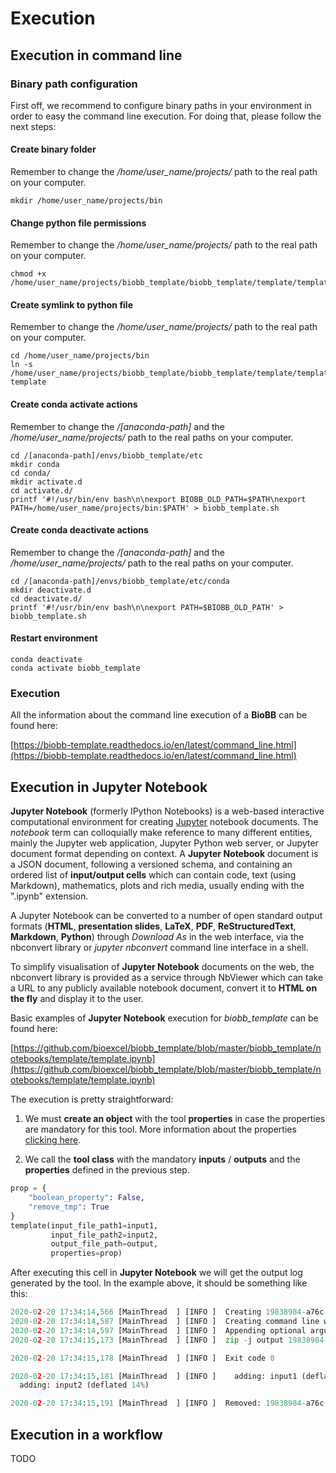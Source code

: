 # Execution

## Execution in command line

### Binary path configuration

First off, we recommend to configure binary paths in your environment in order to easy the command line execution. For doing that, please follow the next steps:

#### Create binary folder

Remember to change the */home/user_name/projects/* path to the real path on your computer.

```Shell
mkdir /home/user_name/projects/bin
```

#### Change python file permissions

Remember to change the */home/user_name/projects/* path to the real path on your computer.

```Shell
chmod +x /home/user_name/projects/biobb_template/biobb_template/template/template.py
```

#### Create symlink to python file

Remember to change the */home/user_name/projects/* path to the real path on your computer.

```Shell
cd /home/user_name/projects/bin
ln -s /home/user_name/projects/biobb_template/biobb_template/template/template.py template
```

#### Create conda activate actions

Remember to change the */[anaconda-path]* and the */home/user_name/projects/* path to the real paths on your computer.

```Shell
cd /[anaconda-path]/envs/biobb_template/etc
mkdir conda
cd conda/
mkdir activate.d
cd activate.d/
printf '#!/usr/bin/env bash\n\nexport BIOBB_OLD_PATH=$PATH\nexport PATH=/home/user_name/projects/bin:$PATH' > biobb_template.sh
```

#### Create conda deactivate actions

Remember to change the */[anaconda-path]* and the */home/user_name/projects/* path to the real paths on your computer.

```Shell
cd /[anaconda-path]/envs/biobb_template/etc/conda
mkdir deactivate.d
cd deactivate.d/
printf '#!/usr/bin/env bash\n\nexport PATH=$BIOBB_OLD_PATH' > biobb_template.sh
```

#### Restart environment

```Shell
conda deactivate
conda activate biobb_template
```

### Execution

All the information about the command line execution of a **BioBB** can be found here:

[https://biobb-template.readthedocs.io/en/latest/command_line.html](https://biobb-template.readthedocs.io/en/latest/command_line.html)

## Execution in Jupyter Notebook

**Jupyter Notebook** (formerly IPython Notebooks) is a web-based interactive computational environment for creating [Jupyter](https://jupyter.org/) notebook documents. The *notebook* term can colloquially make reference to many different entities, mainly the Jupyter web application, Jupyter Python web server, or Jupyter document format depending on context. A **Jupyter Notebook** document is a JSON document, following a versioned schema, and containing an ordered list of **input/output cells** which can contain code, text (using Markdown), mathematics, plots and rich media, usually ending with the ".ipynb" extension.

A Jupyter Notebook can be converted to a number of open standard output formats (**HTML**, **presentation slides**, **LaTeX**, **PDF**, **ReStructuredText**, **Markdown**, **Python**) through *Download As* in the web interface, via the nbconvert library or *jupyter nbconvert* command line interface in a shell.

To simplify visualisation of **Jupyter Notebook** documents on the web, the nbconvert library is provided as a service through NbViewer which can take a URL to any publicly available notebook document, convert it to **HTML on the fly** and display it to the user.

Basic examples of **Jupyter Notebook** execution for *biobb_template* can be found here:

[https://github.com/bioexcel/biobb_template/blob/master/biobb_template/notebooks/template/template.ipynb](https://github.com/bioexcel/biobb_template/blob/master/biobb_template/notebooks/template/template.ipynb)

The execution is pretty straightforward: 

1. We must **create an object** with the tool **properties** in case the properties are mandatory for this tool. More information about the properties [clicking here](https://biobb-documentation.readthedocs.io/en/latest/arguments.html#properties).

2. We call the **tool class** with the mandatory **inputs** / **outputs** and the **properties** defined in the previous step.


```python
prop = {
    "boolean_property": False,
    "remove_tmp": True
}
template(input_file_path1=input1, 
         input_file_path2=input2, 
         output_file_path=output, 
         properties=prop)
```

After executing this cell in **Jupyter Notebook** we will get the output log generated by the tool. In the example above, it should be something like this:


```python
2020-02-20 17:34:14,566 [MainThread  ] [INFO ]  Creating 19838984-a76c-401e-9226-4a814268391c temporary folder
2020-02-20 17:34:14,587 [MainThread  ] [INFO ]  Creating command line with instructions and required arguments
2020-02-20 17:34:14,597 [MainThread  ] [INFO ]  Appending optional argument to command line
2020-02-20 17:34:15,173 [MainThread  ] [INFO ]  zip -j output 19838984-a76c-401e-9226-4a814268391c/input1 19838984-a76c-401e-9226-4a814268391c/input2

2020-02-20 17:34:15,178 [MainThread  ] [INFO ]  Exit code 0

2020-02-20 17:34:15,181 [MainThread  ] [INFO ]    adding: input1 (deflated 87%)
  adding: input2 (deflated 14%)

2020-02-20 17:34:15,191 [MainThread  ] [INFO ]  Removed: 19838984-a76c-401e-9226-4a814268391c
```

## Execution in a workflow

TODO
